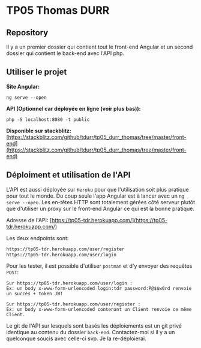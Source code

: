 # TP05 Thomas DURR

## Repository
Il y a un premier dossier qui contient tout le front-end Angular et un second dossier qui contient le back-end avec l'API php.

## Utiliser le projet
**Site Angular:**
```
ng serve --open
```

**API (Optionnel car déployée en ligne (voir plus bas)):**
```
php -S localhost:8080 -t public
```

**Disponible sur stackblitz:**
[https://stackblitz.com/github/tdurr/tp05_durr_thomas/tree/master/front-end](https://stackblitz.com/github/tdurr/tp05_durr_thomas/tree/master/front-end)

## Déploiment et utilisation de l'API
L'API est aussi déployée sur `Heroku` pour que l'utilisation soit plus pratique pour tout le monde. Du coup seule l'app Angular est à lancer avec un `ng serve --open`. Les en-têtes HTTP sont totalement gérées côté serveur plutôt que d'utiliser un proxy sur le front-end Angular ce qui est la bonne pratique.

Adresse de l'API: [https://tp05-tdr.herokuapp.com/](https://tp05-tdr.herokuapp.com/)

Les deux endpoints sont:
```bash
https://tp05-tdr.herokuapp.com/user/register
https://tp05-tdr.herokuapp.com/user/login
```

Pour les tester, il est possible d'utiliser `postman` et d'y envoyer des requêtes `POST`:
```
Sur https://tp05-tdr.herokuapp.com/user/login :
Ex: un body x-www-form-urlencoded login:tdr password:P@$$w0rd renvoie un succès + token JWT

Sur https://tp05-tdr.herokuapp.com/user/register :
Ex: un body x-www-form-urlencoded contenant un Client renvoie ce même Client.
```

Le git de l'API sur lesquels sont basés les déploiements est un git privé identique au contenu du dossier `back-end`. Contactez-moi si il y a un quelconque soucis avec celle-ci svp. Je la re-déploierai.